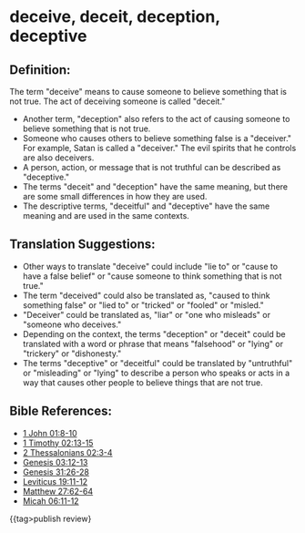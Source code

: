 # deceive, deceit, deception, deceptive #

## Definition: ##

The term "deceive" means to cause someone to believe something that is not true. The act of deceiving someone is called "deceit."

* Another term, "deception" also refers to the act of causing someone to believe something that is not true.
* Someone who causes others to believe something false is a "deceiver." For example, Satan is called a "deceiver." The evil spirits that he controls are also deceivers.
* A person, action, or message that is not truthful can be described as "deceptive."
* The terms "deceit" and "deception" have the same meaning, but there are some small differences in how they are used.
* The descriptive terms, "deceitful" and "deceptive" have the same meaning and are used in the same contexts.

## Translation Suggestions: ##

* Other ways to translate "deceive" could include "lie to" or "cause to have a false belief" or "cause someone to think something that is not true."
* The term "deceived" could also be translated as, "caused to think something false" or "lied to" or "tricked" or "fooled" or "misled."
* "Deceiver" could be translated as, "liar" or "one who misleads"  or "someone who deceives."
* Depending on the context, the terms "deception" or "deceit" could be translated with a word or phrase that means "falsehood" or  "lying" or "trickery" or "dishonesty."
* The terms "deceptive" or "deceitful" could be translated by "untruthful" or "misleading" or "lying" to describe a person who speaks or acts in a way that causes other people to believe things that are not true.



## Bible References: ##

* [1 John 01:8-10](en/tn/1jn/help/01/08)
* [1 Timothy 02:13-15](en/tn/1ti/help/02/13)
* [2 Thessalonians 02:3-4](en/tn/2th/help/02/03)
* [Genesis 03:12-13](en/tn/gen/help/03/12)
* [Genesis 31:26-28](en/tn/gen/help/31/26)
* [Leviticus 19:11-12](en/tn/lev/help/19/11)
* [Matthew 27:62-64](en/tn/mat/help/27/62)
* [Micah 06:11-12](en/tn/mic/help/06/11)

{{tag>publish review}